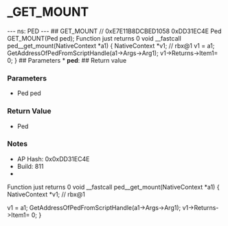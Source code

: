 # _GET_MOUNT

--- ns: PED --- ## GET_MOUNT  // 0xE7E11B8DCBED1058 0xDD31EC4E Ped GET_MOUNT(Ped ped);  Function just returns 0 void __fastcall ped__get_mount(NativeContext *a1) { NativeContext *v1; // rbx@1 v1 = a1; GetAddressOfPedFromScriptHandle(a1->Args->Arg1); v1->Returns->Item1= 0; }  ## Parameters * **ped**:  ## Return value

### Parameters
* Ped ped

### Return Value
* Ped

### Notes
* AP Hash: 0x0xDD31EC4E
* Build: 811
* 
Function just returns 0
void __fastcall ped__get_mount(NativeContext *a1)
{
  NativeContext *v1; // rbx@1

  v1 = a1;
  GetAddressOfPedFromScriptHandle(a1->Args->Arg1);
  v1->Returns->Item1= 0;
}


